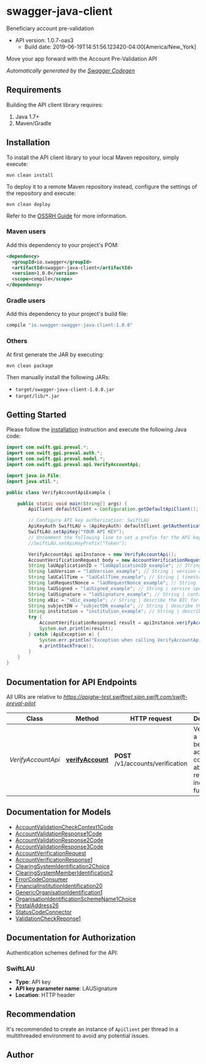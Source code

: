 # swagger-java-client

Beneficiary account pre-validation
- API version: 1.0.7-oas3
  - Build date: 2019-06-19T14:51:56.123420-04:00[America/New_York]

Move your app forward with the Account Pre-Validation API


*Automatically generated by the [Swagger Codegen](https://github.com/swagger-api/swagger-codegen)*


## Requirements

Building the API client library requires:
1. Java 1.7+
2. Maven/Gradle

## Installation

To install the API client library to your local Maven repository, simply execute:

```shell
mvn clean install
```

To deploy it to a remote Maven repository instead, configure the settings of the repository and execute:

```shell
mvn clean deploy
```

Refer to the [OSSRH Guide](http://central.sonatype.org/pages/ossrh-guide.html) for more information.

### Maven users

Add this dependency to your project's POM:

```xml
<dependency>
  <groupId>io.swagger</groupId>
  <artifactId>swagger-java-client</artifactId>
  <version>1.0.0</version>
  <scope>compile</scope>
</dependency>
```

### Gradle users

Add this dependency to your project's build file:

```groovy
compile "io.swagger:swagger-java-client:1.0.0"
```

### Others

At first generate the JAR by executing:

```shell
mvn clean package
```

Then manually install the following JARs:

* `target/swagger-java-client-1.0.0.jar`
* `target/lib/*.jar`

## Getting Started

Please follow the [installation](#installation) instruction and execute the following Java code:

```java
import com.swift.gpi.preval.*;
import com.swift.gpi.preval.auth.*;
import com.swift.gpi.preval.model.*;
import com.swift.gpi.preval.api.VerifyAccountApi;

import java.io.File;
import java.util.*;

public class VerifyAccountApiExample {

    public static void main(String[] args) {
        ApiClient defaultClient = Configuration.getDefaultApiClient();

        // Configure API key authorization: SwiftLAU
        ApiKeyAuth SwiftLAU = (ApiKeyAuth) defaultClient.getAuthentication("SwiftLAU");
        SwiftLAU.setApiKey("YOUR API KEY");
        // Uncomment the following line to set a prefix for the API key, e.g. "Token" (defaults to null)
        //SwiftLAU.setApiKeyPrefix("Token");

        VerifyAccountApi apiInstance = new VerifyAccountApi();
        AccountVerificationRequest body = new AccountVerificationRequest(); // AccountVerificationRequest | Verify Account Details Request.
        String laUApplicationID = "laUApplicationID_example"; // String | ID that identifies the application generating the API and used by the gpi Connector to retrieve the related LAU keys, required for consumers using gpi connector only
        String laUVersion = "laUVersion_example"; // String | version of the LAUSigned header. Mandatory. \"1.0\" for this first release, required for consumers using gpi connector only
        String laUCallTime = "laUCallTime_example"; // String | timestamp in UTC of the API call in the format YYYY-MM-DDTHH:MM:SS.sssZ, required for consumers using gpi connector only
        String laURequestNonce = "laURequestNonce_example"; // String | a random value generated by the client consumer. Provided with the request and copied by the gpi Connector on the response, required for consumers using gpi connector only
        String laUSigned = "laUSigned_example"; // String | service specific HTTP headers composed of apiKey, rbac role and bic to route the request, required for consumers using gpi connector only
        String laUSignature = "laUSignature_example"; // String | contains the LAU (SHA256) signature, base64 encoded, required for consumers using gpi connector only
        String xBic = "xBic_example"; // String | describe the BIC for SWIFT to route the request, providers get the value and consumers are not required to fill it in
        String subjectDN = "subjectDN_example"; // String | describe the distinguish name of the consumer, providers get the value and consumers are not required to fill it in
        String institution = "institution_example"; // String | describe the BIC of the consumer, providers get the value and consumers are not required to fill it in
        try {
            AccountVerificationResponse1 result = apiInstance.verifyAccount(body, laUApplicationID, laUVersion, laUCallTime, laURequestNonce, laUSigned, laUSignature, xBic, subjectDN, institution);
            System.out.println(result);
        } catch (ApiException e) {
            System.err.println("Exception when calling VerifyAccountApi#verifyAccount");
            e.printStackTrace();
        }
    }
}
```

## Documentation for API Endpoints

All URIs are relative to *https://apigtw-test.swiftnet.sipn.swift.com/swift-preval-pilot*

Class | Method | HTTP request | Description
------------ | ------------- | ------------- | -------------
*VerifyAccountApi* | [**verifyAccount**](docs/VerifyAccountApi.md#verifyAccount) | **POST** /v1/accounts/verification | Verify that a beneficiary account could be able to receive incoming funds.

## Documentation for Models

 - [AccountValidationCheckContext1Code](docs/AccountValidationCheckContext1Code.md)
 - [AccountValidationResponse1Code](docs/AccountValidationResponse1Code.md)
 - [AccountValidationResponse2Code](docs/AccountValidationResponse2Code.md)
 - [AccountValidationResponse3Code](docs/AccountValidationResponse3Code.md)
 - [AccountVerificationRequest](docs/AccountVerificationRequest.md)
 - [AccountVerificationResponse1](docs/AccountVerificationResponse1.md)
 - [ClearingSystemIdentification2Choice](docs/ClearingSystemIdentification2Choice.md)
 - [ClearingSystemMemberIdentification2](docs/ClearingSystemMemberIdentification2.md)
 - [ErrorCodeConsumer](docs/ErrorCodeConsumer.md)
 - [FinancialInstitutionIdentification20](docs/FinancialInstitutionIdentification20.md)
 - [GenericOrganisationIdentification1](docs/GenericOrganisationIdentification1.md)
 - [OrganisationIdentificationSchemeName1Choice](docs/OrganisationIdentificationSchemeName1Choice.md)
 - [PostalAddress26](docs/PostalAddress26.md)
 - [StatusCodeConnector](docs/StatusCodeConnector.md)
 - [ValidationCheckReponse1](docs/ValidationCheckReponse1.md)

## Documentation for Authorization

Authentication schemes defined for the API:
### SwiftLAU

- **Type**: API key
- **API key parameter name**: LAUSignature
- **Location**: HTTP header


## Recommendation

It's recommended to create an instance of `ApiClient` per thread in a multithreaded environment to avoid any potential issues.

## Author


